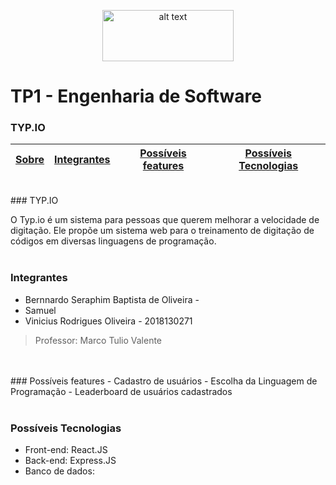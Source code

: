 <p align="center">
<img src="https://upload.wikimedia.org/wikipedia/commons/thumb/c/c3/Logo_UFMG.png/320px-Logo_UFMG.png" alt="alt text" width="210" height="82">
</p>


<p align="center"> <h1> TP1 - Engenharia de Software </h1> </p>
<p align="center"> <h3> TYP.IO </h3> </p>

| [Sobre](#Sobre) | [Integrantes](#integrantes) | [Possíveis features](#possíveis-features) | [Possíveis Tecnologias](#possíveis-tecnologias) |
| - | - | - | - |


</br>
### TYP.IO

O Typ.io é um sistema para pessoas que querem melhorar a velocidade de digitação. Ele propõe um sistema web para o treinamento de digitação de códigos em diversas linguagens de programação.
</br>
</br>

### Integrantes
- Bernnardo Seraphim Baptista de Oliveira - 
- Samuel
- Vinicius Rodrigues Oliveira - 2018130271

> Professor: Marco Tulio Valente

</br>
</br>
### Possíveis features
- Cadastro de usuários
- Escolha da Linguagem de Programação
- Leaderboard de usuários cadastrados

</br>
</br>

### Possíveis Tecnologias
- Front-end: React.JS
- Back-end:  Express.JS
- Banco de dados:
